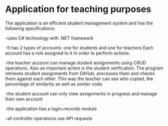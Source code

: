# Application for teaching purposes

The application is an efficient student management system and has the following specifications:

-uses C# technology with .NET framework

-It has 2 types of accounts: one for students and one for teachers Each account has a role assigned to it in order to perform actions.

-the teacher account can manage student assignments using CRUD operations. Also an important action is the student verification. The program retrieves student assignments from GitHub, processes them and checks them against each other. This way the teacher can see who copied, the percentage of similarity as well as similar code.

-the student account can only view assignments in progress and manage their own account

-the application has a login+records module

-all controller operations use API requests

